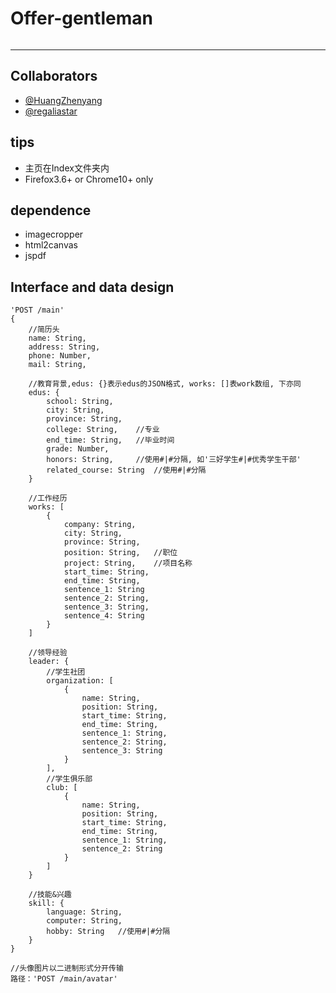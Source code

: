 # Offer-gentleman

<p align="left">
	<img alt="" src="https://img.shields.io/badge/JavaScript-ES6-green.svg" />
</p>

***
## Collaborators
* [@HuangZhenyang](https://github.com/HuangZhenyang)
* [@regaliastar](https://github.com/regaliastar)

## tips
* 主页在Index文件夹内
* Firefox3.6+ or Chrome10+ only

## dependence
* imagecropper
* html2canvas
* jspdf

## Interface and data design
```
'POST /main'
{
	//简历头
	name: String,
	address: String,
	phone: Number,
	mail: String,

	//教育背景,edus: {}表示edus的JSON格式, works: []表work数组, 下亦同
	edus: {
		school: String,
		city: String,
		province: String,
		college: String,	//专业
		end_time: String,	//毕业时间
		grade: Number,
		honors: String,		//使用#|#分隔, 如'三好学生#|#优秀学生干部'
		related_course: String	//使用#|#分隔
	}

	//工作经历
	works: [
		{
			company: String,
			city: String,
			province: String,
			position: String,	//职位
			project: String,	//项目名称
			start_time: String,
			end_time: String,
			sentence_1: String
			sentence_2: String,
			sentence_3: String,
			sentence_4: String
		}
	]

	//领导经验
	leader: {
		//学生社团
		organization: [
			{
				name: String,
				position: String,
				start_time: String,
				end_time: String,
				sentence_1: String,
				sentence_2: String,
				sentence_3: String
			}
		],
		//学生俱乐部
		club: [
			{
				name: String,
				position: String,
				start_time: String,
				end_time: String,
				sentence_1: String,
				sentence_2: String
			}
		]
	}

	//技能&兴趣
	skill: {
		language: String,
		computer: String,
		hobby: String	//使用#|#分隔
	}
}

//头像图片以二进制形式分开传输
路径：'POST /main/avatar'
```
